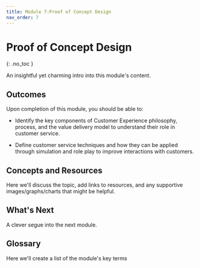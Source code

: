 ```yaml
---
title: Module 7:Proof of Concept Design
nav_order: 7
---
```


<!-- prettier-ignore-start -->

# Proof of Concept Design

{: .no_toc }

An insightful yet charming intro into this module's content.

## Outcomes

Upon completion of this module, you should be able to:

- Identify the key components of Customer Experience philosophy, process, and the value delivery model to understand their role in customer service.

- Define customer service techniques and how they can be applied through simulation and role play to improve interactions with customers.

## Concepts and Resources

Here we'll discuss the topic, add links to resources, and any supportive images/graphs/charts that might be helpful.

## What's Next

A clever segue into the next module.

## Glossary

Here we'll create a list of the module's key terms
